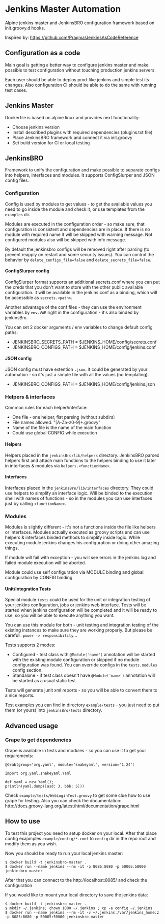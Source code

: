 Jenkins Master Automation
=========================

Alpine jenkins master and JenkinsBRO configuration framework based on init.groovy.d hooks.

Inspired by: https://github.com/Praqma/JenkinsAsCodeReference

## Configuration as a code

Main goal is getting a better way to configure jenkins master and make
possible to test configuration without touching production jenkins servers.

Each user should be able to deploy prod-like jenkins and simple test its
changes. Also configuration CI should be able to do the same with running
test cases.

## Jenkins Master

Dockerfile is based on alpine linux and provides next functionality:
* Choose jenkins version
* Install described plugins with required dependencies (plugins.txt file)
* Place JenkinsBRO framework and connect it via init.groovy
* Set build version for CI or local testing

## JenkinsBRO

Framework to unify the configuration and make possible to separate configs into
helpers, interfaces and modules. It supports ConfigSlurper and JSON config files.

### Configuration

Config is used by modules to get values - to get the available values you need to
go inside the module and check it, or use templates from the `examples` dir.

Modules are executed in the configuration order - so make sure, that configuration
is consistent and dependencies are in place. If there is no module with required name
It will be skipped with warning message. Not configured modules also will be skipped
with info message.

By default the jenkinsbro configs will be removed right after parsing (to prevent
reapply on restart and some security issues). You can control the behavior by
`delete_configs_file=false` and `delete_secrets_file=false`.

#### ConfigSlurper config

ConfigSlurper format supports an additional secrets.conf where you can put the creds
that you don't want to store with the other public available configuration. It will be
available in the jenkins.conf as a binding, which will be accessible as `secrets.<path>`.

Another advantage of the conf files - they can use the environment variables by `env.VAR`
right in the configuration - it's also binded by jenkinsBro.

You can set 2 docker arguments / env variables to change default config paths:
* JENKINSBRO_SECRETS_PATH = $JENKINS_HOME/config/secrets.conf
* JENKINSBRO_CONFIGS_PATH = $JENKINS_HOME/config/jenkins.conf

#### JSON config

JSON config must have extention `.json`. It could be generated by your automation - so
it's just a simple file with all the values (no templating).
* JENKINSBRO_CONFIGS_PATH = $JENKINS_HOME/config/jenkins.json

### Helpers & interfaces

Common rules for each helper/interface:

* One file - one helper, flat parsing (without subdirs)
* File names allowed: "[A-Za-z0-9]+.groovy"
* Name of the file is the name of the main function
* Could use global CONFIG while execution

#### Helpers

Helpers placed in the `jenkinsBro/lib/helpers` directory.
JenkinsBRO parsed helpers first and attach main functions to the helpers
binding to use it later in interfaces & modules via `helpers.<functionName>`.

#### Interfaces

Interfaces placed in the `jenkinsBro/lib/interfaces` directory.
They could use helpers to simplify an interface logic. Will be binded
to the execution shell with names of functions - so in the modules you can
use interfaces just by calling `<functionName>`.

### Modules

Modules is slightly different - it's not a functions inside the file like
helpers or interfaces. Modules actually executed as groovy scripts and can use
helpers & interfaces binded methods to simplify inside logic. While executing
module jenkins changes his configuration or doing other amazing things.

If module will fail with exception - you will see errors in the jenkins log
and failed module execution will be aborted.

Module could use self configuration via MODULE binding and global configuration
by CONFIG binding.

#### Unit/Integration Tests

Special module `tests` could be used for the unit or integration testing of your
jenkins configuration, jobs or jenkins web interface. Tests will be started
when jenkins configuration will be completed and it will be ready to use, so you
will be able to execute anything you want.

You can use this module for both - unit testing and integration testing of the
existing instances to make sure they are working properly. But please be carefull:
`power -> responsibility`...

Tests supports 2 modes:
* Configured - test class with `@Module('name')` annotation will be started with
the existing module configuration or skipped if no module configuration was found.
You can override configs in the `tests.modules` config section.
* Standalone - if test class doesn't have `@Module('name')` annotation will be
started as a usual static test.

Tests will generate junit xml reports - so you will be able to convert them to a
nice reports.

Test examples you can find in directory `example/tests` - you just need to put
them (or yours) into `jenkinsBro/tests` directory.

## Advanced usage

### Grape to get dependencies

Grape is available in tests and modules - so you can use it to get your requirements:
```
@Grab(group='org.yaml', module='snakeyaml', version='1.24')

import org.yaml.snakeyaml.Yaml

def yaml = new Yaml();
println(yaml.dump([asd: 3, bbb: 5]))
```

Check `example/tests/WebLoginTest.groovy` to get some clue how to use grape for testing.
Also you can check the documentation: http://docs.groovy-lang.org/latest/html/documentation/grape.html

## How to use

To test this project you need to setup docker on your local. After that
place config exapmples `example/config/*.conf` to `config` dir in the repo root
and modify them as you wish.

Now you should be ready to run your local jenkins master:
```
$ docker build -t jenkinsbro-master .
$ docker run --name jenkins --rm -it -p 8085:8080 -p 50005:50000 jenkinsbro-master
```
After that you can connect to the http://localhost:8085/ and check the configuration

If you would like to mount your local directory to save the jenkins data:
```
$ docker build -t jenkinsbro-master .
$ mkdir ~/.jenkins; chown 1000 ~/.jenkins ; cp -a config ~/.jenkins
$ docker run --name jenkins --rm -it -v ~/.jenkins:/var/jenkins_home:z -p 8085:8080 -p 50005:50000 jenkinsbro-master
```
